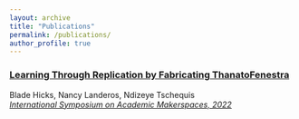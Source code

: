 ```yaml
---
layout: archive
title: "Publications"
permalink: /publications/
author_profile: true
---
```



### **<a href="https://isam2022.hemi-makers.org/wp-content/uploads/sites/3/2022/10/119..pdf" target="_blank">Learning Through Replication by Fabricating ThanatoFenestra</a>**<br>
Blade Hicks, Nancy Landeros, Ndizeye Tschequis<br>
_<a href="https://isam2022.hemi-makers.org/" target="_blank">International Symposium on Academic Makerspaces, 2022</a>_
